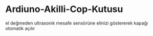 # Ardiuno-Akilli-Cop-Kutusu
el değmeden ultrasonik mesafe sensörüne elinizi göstererek kapağı otomatik açılır
